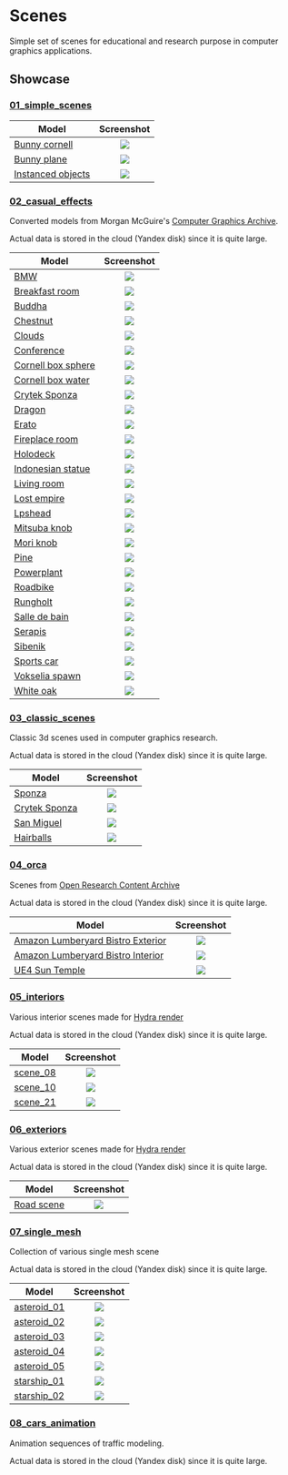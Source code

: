 # Scenes
Simple set of scenes for educational and research purpose in computer graphics applications.

## Showcase
### [01_simple_scenes](01_simple_scenes)
| Model                                                             | Screenshot                                                         |
|-------------------------------------------------------------------|:------------------------------------------------------------------:|
| [Bunny cornell](01_simple_scenes/bunny_cornell.xml)               | ![](01_simple_scenes/screenshots/bunny_cornell.png)                |
| [Bunny plane](01_simple_scenes/bunny_plane.xml)                   | ![](01_simple_scenes/screenshots/bunny_plane.png)                  |
| [Instanced objects](01_simple_scenes/instanced_objects.xml)       | ![](01_simple_scenes/screenshots/instanced_objects.png)            |


### [02_casual_effects](https://disk.yandex.ru/d/M_qbkejoOYun1Q)
Converted models from Morgan McGuire's [Computer Graphics Archive](https://casual-effects.com/data).

Actual data is stored in the cloud (Yandex disk) since it is quite large.

| Model                                                                                | Screenshot                                                    |
|--------------------------------------------------------------------------------------|:-------------------------------------------------------------:|
| [BMW](https://disk.yandex.ru/d/M_qbkejoOYun1Q/bmw)                                   | ![](02_casual_effects/screenshots/bmw.png)                    |
| [Breakfast room](https://disk.yandex.ru/d/M_qbkejoOYun1Q/breakfast_room)             | ![](02_casual_effects/screenshots/breakfast_room.png)         |
| [Buddha](https://disk.yandex.ru/d/M_qbkejoOYun1Q/buddha)                             | ![](02_casual_effects/screenshots/buddha.png)                 |
| [Chestnut](https://disk.yandex.ru/d/M_qbkejoOYun1Q/chestnut)                         | ![](02_casual_effects/screenshots/chestnut.png)               |
| [Clouds](https://disk.yandex.ru/d/M_qbkejoOYun1Q/clouds)                             | ![](02_casual_effects/screenshots/clouds.png)                 |
| [Conference](https://disk.yandex.ru/d/M_qbkejoOYun1Q/conference)                     | ![](02_casual_effects/screenshots/conference.png)             |
| [Cornell box sphere](https://disk.yandex.ru/d/M_qbkejoOYun1Q/cornell_box_sphere)     | ![](02_casual_effects/screenshots/cornellbox_spheres.png)     |
| [Cornell box water](https://disk.yandex.ru/d/M_qbkejoOYun1Q/cornell_box_water)       | ![](02_casual_effects/screenshots/cornellbox_water.png)       |
| [Crytek Sponza](https://disk.yandex.ru/d/M_qbkejoOYun1Q/crytek_sponza)               | ![](02_casual_effects/screenshots/crytek_sponza.png)          |
| [Dragon](https://disk.yandex.ru/d/M_qbkejoOYun1Q/dragon)                             | ![](02_casual_effects/screenshots/dragon.png)                 |
| [Erato](https://disk.yandex.ru/d/M_qbkejoOYun1Q/erato)                               | ![](02_casual_effects/screenshots/erato.png)                  |
| [Fireplace room](https://disk.yandex.ru/d/M_qbkejoOYun1Q/fireplace_room)             | ![](02_casual_effects/screenshots/fireplace_room.png)         |
| [Holodeck](https://disk.yandex.ru/d/M_qbkejoOYun1Q/holodeck)                         | ![](02_casual_effects/screenshots/holodeck.png)               |
| [Indonesian statue](https://disk.yandex.ru/d/M_qbkejoOYun1Q/indonesian_statue)       | ![](02_casual_effects/screenshots/indonesian.png)             |
| [Living room](https://disk.yandex.ru/d/M_qbkejoOYun1Q/living_room)                   | ![](02_casual_effects/screenshots/living_room.png)            |
| [Lost empire](https://disk.yandex.ru/d/M_qbkejoOYun1Q/lost_empire)                   | ![](02_casual_effects/screenshots/lost_empire.png)            |
| [Lpshead](https://disk.yandex.ru/d/M_qbkejoOYun1Q/lpshead)                           | ![](02_casual_effects/screenshots/lpshead.png)                |
| [Mitsuba knob](https://disk.yandex.ru/d/M_qbkejoOYun1Q/mitsuba_knob)                 | ![](02_casual_effects/screenshots/mitsuba_knob.png)           |
| [Mori knob](https://disk.yandex.ru/d/M_qbkejoOYun1Q/mori_knob)                       | ![](02_casual_effects/screenshots/mori_knob.png)              |
| [Pine](https://disk.yandex.ru/d/M_qbkejoOYun1Q/pine)                                 | ![](02_casual_effects/screenshots/pine.png)                   |
| [Powerplant](https://disk.yandex.ru/d/M_qbkejoOYun1Q/powerplant)                     | ![](02_casual_effects/screenshots/powerplant.png)             |
| [Roadbike](https://disk.yandex.ru/d/M_qbkejoOYun1Q/roadbike)                         | ![](02_casual_effects/screenshots/roadbike.png)               |
| [Rungholt](https://disk.yandex.ru/d/M_qbkejoOYun1Q/rungholt)                         | ![](02_casual_effects/screenshots/rungholt.png)               |
| [Salle de bain](https://disk.yandex.ru/d/M_qbkejoOYun1Q/salle_de_bain)               | ![](02_casual_effects/screenshots/salle_de_bain.png)          |
| [Serapis](https://disk.yandex.ru/d/M_qbkejoOYun1Q/serapis)                           | ![](02_casual_effects/screenshots/serapis.png)                |
| [Sibenik](https://disk.yandex.ru/d/M_qbkejoOYun1Q/sibenik)                           | ![](02_casual_effects/screenshots/sibenik.png)                |
| [Sports car](https://disk.yandex.ru/d/M_qbkejoOYun1Q/sportscar)                      | ![](02_casual_effects/screenshots/sportscar.png)              |
| [Vokselia spawn](https://disk.yandex.ru/d/M_qbkejoOYun1Q/vokselia_spawn)             | ![](02_casual_effects/screenshots/vokselia_spawn.png)         |
| [White oak](https://disk.yandex.ru/d/M_qbkejoOYun1Q/white_oak)                       | ![](02_casual_effects/screenshots/white_oak.png)              |

### [03_classic_scenes](https://disk.yandex.ru/d/dDAqgrNeV92_kw)
Classic 3d scenes used in computer graphics research.

Actual data is stored in the cloud (Yandex disk) since it is quite large.

| Model                                                                     | Screenshot                                                  |
|---------------------------------------------------------------------------|:-----------------------------------------------------------:|
| [Sponza](https://disk.yandex.ru/d/dDAqgrNeV92_kw/01_sponza)               | ![](03_classic_scenes/screenshots/sponza.png)               |
| [Crytek Sponza](https://disk.yandex.ru/d/dDAqgrNeV92_kw/02_cry_sponza)    | ![](03_classic_scenes/screenshots/crysponza.png)            |
| [San Miguel](https://disk.yandex.ru/d/dDAqgrNeV92_kw/03_san_miguel)       | ![](03_classic_scenes/screenshots/san_miguel.png)           |
| [Hairballs](https://disk.yandex.ru/d/dDAqgrNeV92_kw/04_hair_balls)        | ![](03_classic_scenes/screenshots/hairballs.png)            |

### [04_orca](https://disk.yandex.ru/d/ri_J0wuoZiP34w)
Scenes from [Open Research Content Archive](https://developer.nvidia.com/orca)

Actual data is stored in the cloud (Yandex disk) since it is quite large.

| Model                                                                                         | Screenshot                                        |
|-----------------------------------------------------------------------------------------------|:-------------------------------------------------:|
| [Amazon Lumberyard Bistro Exterior](https://disk.yandex.ru/d/ri_J0wuoZiP34w/bistro_exterior)  | ![](04_orca/screenshots/bistro_exterior.png)               |
| [Amazon Lumberyard Bistro Interior](https://disk.yandex.ru/d/ri_J0wuoZiP34w/bistro_interior)  | ![](04_orca/screenshots/bistro_interior.png)               |
| [UE4 Sun Temple](https://disk.yandex.ru/d/ri_J0wuoZiP34w/suntemple)                           | ![](04_orca/screenshots/suntemple.png)            |

### [05_interiors](https://disk.yandex.ru/d/TqcjyFsrSLelbw)
Various interior scenes made for [Hydra render](https://github.com/Ray-Tracing-Systems/HydraCore) 

Actual data is stored in the cloud (Yandex disk) since it is quite large.

| Model                                                                     | Screenshot                                        |
|---------------------------------------------------------------------------|:-------------------------------------------------:|
| [scene_08](https://disk.yandex.ru/d/TqcjyFsrSLelbw/scene_08)              | ![](05_interiors/screenshots/scene_08.png)               |
| [scene_10](https://disk.yandex.ru/d/TqcjyFsrSLelbw/scene_10)              | ![](05_interiors/screenshots/scene_10.jpg)            |
| [scene_21](https://disk.yandex.ru/d/TqcjyFsrSLelbw/scene_21)              | ![](05_interiors/screenshots/scene_21.png)            |

### [06_exteriors](https://disk.yandex.ru/d/MetYef2wCEdiag)
Various exterior scenes made for [Hydra render](https://github.com/Ray-Tracing-Systems/HydraCore)

Actual data is stored in the cloud (Yandex disk) since it is quite large.

| Model                                                                     | Screenshot                                        |
|---------------------------------------------------------------------------|:-------------------------------------------------:|
| [Road scene](https://disk.yandex.ru/d/MetYef2wCEdiag/RoadScenelib)        | ![](06_exteriors/screenshots/road_scene.png)               |


### [07_single_mesh](https://disk.yandex.ru/d/RhDT-ty4hi7b_Q)
Collection of various single mesh scene

Actual data is stored in the cloud (Yandex disk) since it is quite large.

| Model                                                                     | Screenshot                                        |
|---------------------------------------------------------------------------|:-------------------------------------------------:|
| [asteroid_01](https://disk.yandex.ru/d/RhDT-ty4hi7b_Q)                    | ![](07_single_mesh/screenshots/asteroid01.png)         |
| [asteroid_02](https://disk.yandex.ru/d/RhDT-ty4hi7b_Q)                    | ![](07_single_mesh/screenshots/asteroid02.png)         |
| [asteroid_03](https://disk.yandex.ru/d/RhDT-ty4hi7b_Q)                    | ![](07_single_mesh/screenshots/asteroid03.png)         |
| [asteroid_04](https://disk.yandex.ru/d/RhDT-ty4hi7b_Q)                    | ![](07_single_mesh/screenshots/asteroid04.png)         |
| [asteroid_05](https://disk.yandex.ru/d/RhDT-ty4hi7b_Q)                    | ![](07_single_mesh/screenshots/asteroid05.png)         |
| [starship_01](https://disk.yandex.ru/d/RhDT-ty4hi7b_Q)                    | ![](07_single_mesh/screenshots/starship01.png)         |
| [starship_02](https://disk.yandex.ru/d/RhDT-ty4hi7b_Q)                    | ![](07_single_mesh/screenshots/starship02.png)         |



### [08_cars_animation](https://disk.yandex.ru/d/pV3eVRMZeCXpxg)
Animation sequences of traffic modeling. 

Actual data is stored in the cloud (Yandex disk) since it is quite large.



